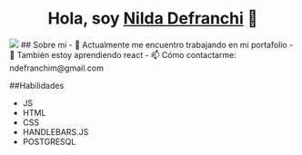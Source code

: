 <div align="center">
<h1 align="center">Hola, soy <a href="https://portafoliondef.netlify.app/">Nilda Defranchi</a> 👋</h1>
</div>
<img src="https://raw.githubusercontent.com/ndef10/portafolio/blob/master/assets/logos/milogo.png">
## Sobre mi
- 🔭 Actualmente me encuentro trabajando en mi portafolio
- 🌱 También estoy aprendiendo react
- 📫 Cómo contactarme: ndefranchim@gmail.com

##Habilidades
- JS
- HTML
- CSS
- HANDLEBARS.JS 
- POSTGRESQL


